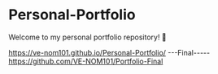 # Personal-Portfolio
Welcome to my personal portfolio repository! 🚀

https://ve-nom101.github.io/Personal-Portfolio/
---Final-----
https://github.com/VE-NOM101/Portfolio-Final
